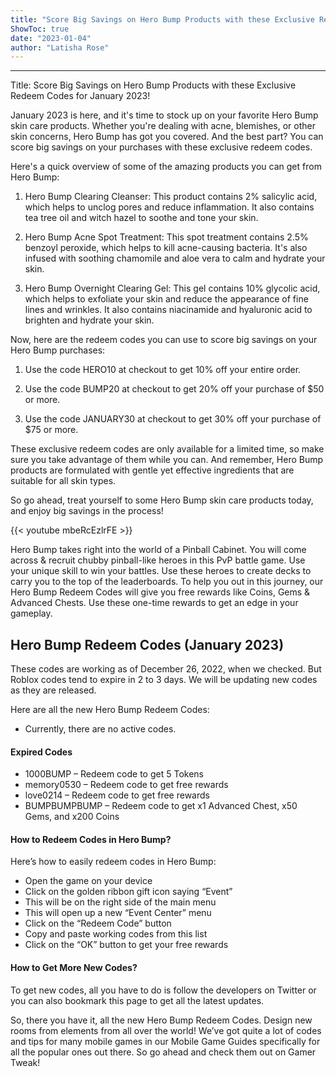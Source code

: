 ```yaml
---
title: "Score Big Savings on Hero Bump Products with these Exclusive Redeem Codes for January 2023!"
ShowToc: true 
date: "2023-01-04"
author: "Latisha Rose"
---
```

*****
Title: Score Big Savings on Hero Bump Products with these Exclusive Redeem Codes for January 2023!

January 2023 is here, and it's time to stock up on your favorite Hero Bump skin care products. Whether you're dealing with acne, blemishes, or other skin concerns, Hero Bump has got you covered. And the best part? You can score big savings on your purchases with these exclusive redeem codes.

Here's a quick overview of some of the amazing products you can get from Hero Bump:

1. Hero Bump Clearing Cleanser: This product contains 2% salicylic acid, which helps to unclog pores and reduce inflammation. It also contains tea tree oil and witch hazel to soothe and tone your skin.

2. Hero Bump Acne Spot Treatment: This spot treatment contains 2.5% benzoyl peroxide, which helps to kill acne-causing bacteria. It's also infused with soothing chamomile and aloe vera to calm and hydrate your skin.

3. Hero Bump Overnight Clearing Gel: This gel contains 10% glycolic acid, which helps to exfoliate your skin and reduce the appearance of fine lines and wrinkles. It also contains niacinamide and hyaluronic acid to brighten and hydrate your skin.

Now, here are the redeem codes you can use to score big savings on your Hero Bump purchases:

1. Use the code HERO10 at checkout to get 10% off your entire order.

2. Use the code BUMP20 at checkout to get 20% off your purchase of $50 or more.

3. Use the code JANUARY30 at checkout to get 30% off your purchase of $75 or more.

These exclusive redeem codes are only available for a limited time, so make sure you take advantage of them while you can. And remember, Hero Bump products are formulated with gentle yet effective ingredients that are suitable for all skin types.

So go ahead, treat yourself to some Hero Bump skin care products today, and enjoy big savings in the process!

{{< youtube mbeRcEzlrFE >}} 



Hero Bump takes right into the world of a Pinball Cabinet. You will come across & recruit chubby pinball-like heroes in this PvP battle game. Use your unique skill to win your battles. Use these heroes to create decks to carry you to the top of the leaderboards. To help you out in this journey, our Hero Bump Redeem Codes will give you free rewards like Coins, Gems & Advanced Chests. Use these one-time rewards to get an edge in your gameplay.
 
## Hero Bump Redeem Codes (January 2023)
 
These codes are working as of December 26, 2022, when we checked. But Roblox codes tend to expire in 2 to 3 days. We will be updating new codes as they are released.
 

 
Here are all the new Hero Bump Redeem Codes:
 
- Currently, there are no active codes.

 
#### Expired Codes
 
- 1000BUMP – Redeem code to get 5 Tokens
 - memory0530 – Redeem code to get free rewards
 - love0214 – Redeem code to get free rewards
 - BUMPBUMPBUMP – Redeem code to get x1 Advanced Chest, x50 Gems, and x200 Coins

 
#### How to Redeem Codes in Hero Bump?
 
Here’s how to easily redeem codes in Hero Bump:
 
- Open the game on your device
 - Click on the golden ribbon gift icon saying “Event”
 - This will be on the right side of the main menu
 - This will open up a new “Event Center” menu
 - Click on the “Redeem Code” button
 - Copy and paste working codes from this list
 - Click on the “OK” button to get your free rewards

 
#### How to Get More New Codes?
 
To get new codes, all you have to do is follow the developers on Twitter or you can also bookmark this page to get all the latest updates.
 
So, there you have it, all the new Hero Bump Redeem Codes. Design new rooms from elements from all over the world! We’ve got quite a lot of codes and tips for many mobile games in our Mobile Game Guides specifically for all the popular ones out there. So go ahead and check them out on Gamer Tweak!




